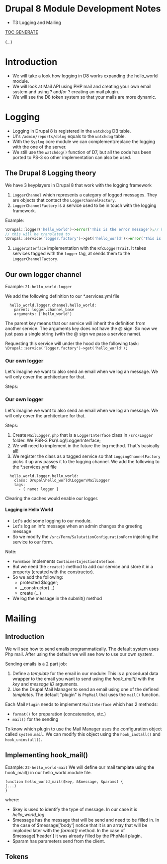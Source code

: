 # Drupal 8 Module Development Notes
 - T3 Logging and Mailing
 
[TOC GENERATE](https://magnetikonline.github.io/markdown-toc-generate/)

(...)

# Introduction

 - We will take a look how logging in D8 works expanding the hello_world module.
 - We will look at Mail API using PHP mail and creating your own email system and using  ? and/or ? creating an mail plugin.
 - We will see the D8 token system so that your mails are more dynamic.

# Logging

 - Logging in Drupal 8 is registered in the `watchdog` DB table.
 - UI's `/admin/reports/dblog` equals to the `watchdog` table.
 - With the `Syslog` core module we can complement/replace the logging with the one of the server.
 - We still use the `watchdog()` function of D7, but all the code has been ported to PS-3 so other implementation can also be used.

## The Drupal 8 Logging theory

We have 3 keyplayers in Drupal 8 that work with the logging framework

1. `LoggerChannel` which represents a category of logged messages. They are objects that contact the `LoggerChannelFactory`.
2. `LoggerChannelFactory` is a service used to be in touch with the logging framework. 

Example:
```php
\Drupal::logger('hello_world')->error('This is the error message');// hello_world is the category
// this will be translated to
\Drupal::service('logger.factory')->get('hello_world')->error('This is the error message');
```

3. `LoggerInterface` implementation with the `RfcLoggerTrait`. It takes services tagged with the `logger` tag, at sends them to the `LoggerChannelFactory`.

## Our own logger channel

Example: `21-hello_world-logger`

We add the following definition to our *.services.yml file
```
  hello_world.logger.channel.hello_world:
    parent: logger.channel_base
    arguments: ['hello_world']
```

The parent key means that our service will inherit the definition from another service.
The arguments key does not have the @ sign: So now we just pass a single string (with the @ sign we pass a service name).

Requesting this service will under the hood do the following task:
`\Drupal::service('logger.factory')->get('hello_world');`

### Our own logger

Let's imagine we want to also send an email when we log an message. We will only cover the architecture for that.

Steps:


### Our own logger

Let's imagine we want to also send an email when we log an message. We will only cover the architecture for that.

Steps:
1. Create `MailLogger.php` that is a `LoggerInterface` class in `/src/Logger` folder. We PSR-3 Psr\Log\LoggerInterface;
2. We will need to implement in the future the log method. That's basically all!
3. We register the class as a tagged service so that `LoggingChannelFactory` picks it up ans passes it to the logging channel.
We add the following to the *.services.yml file

``` 
  hello_world.logger.hello_world:
    class: Drupal\hello_world\Logger\MailLogger
    tags:
      - { name: logger }
```

Clearing the caches would enable our logger.

#### Logging in Hello World

 - Let's add some logging to our module. 
 - Let's log an info message when an admin changes the greeting message 
 - So we modify the `/src/Form/SalutationConfigurationForm` injecting the service to our form.

Note:
 - `FormBase` implements `ContainerInjectionInteface`.
 - But we need the `create()` method to add our service and store it in a property (created with the constructor).
 - So we add the following:
   - protected $logger;
   - __constructor(...)
   - create (...)
 - We log the message in the submit() method

# Mailing

## Introduction

We will see how to send emails programmatically. The default system uses Php mail. After using the default we will see how to use our own system.

Sending emails is a 2 part job:
 1. Define a *template* for the email in our module: This is a procedural data wrapper to the email you want to send using the *hook_mail()* with the *key* and *message ID* arguments.
 2. Use the Drupal Mail Manager to send an email using one of the defined *templates*. The default "plugin" is `PhpMail` that uses the `mail()` function.
 
Each Mail `Plugin` needs to implement `MailInterface` which has 2 methods: 
 - `format()` for preparation (concatenation, etc.)
 - `mail()` for the sending
 
To know which plugin to use the Mail Manager uses the configuration object called `system.mail`. We can modify this object using the `hook_install()` and `hook_uninstall()`.

## Implementing hook_mail()

Example: `22-hello_world-mail`
We will define our mail template using the hook_mail() in our hello_world.module file.

``` 
function hello_world_mail($key, &$message, $params) {
(...)
}
```

where:
 - $key is used to identify the type of message. In our case it is *hello_world_log*.
 - $message has the message that will be send and need to be filled in. In the case of $message['body'] notice that it is an array that will be imploded later with the *format()* method. In the case of $message['header'] it was already filled by the PhpMail plugin.
 - $param has parameters send from the client.


## Tokens